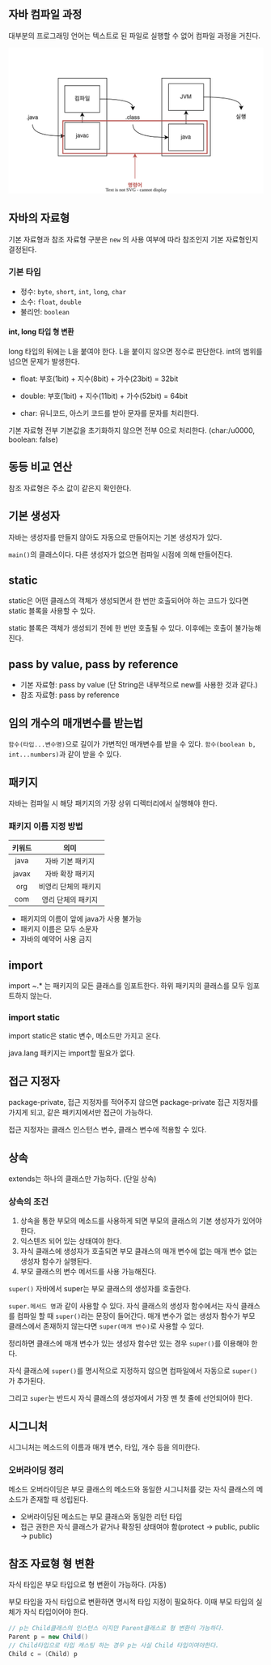 ## 자바 컴파일 과정

대부분의 프로그래밍 언어는 텍스트로 된 파일로 실행할 수 없어 컴파일 과정을 거친다.

![Alt text](java-compile.drawio.svg)

## 자바의 자료형

기본 자료형과 참조 자료형 구분은 `new` 의 사용 여부에 따라 참조인지 기본 자료형인지 결정된다.

### 기본 타입

- 정수: `byte`, `short`, `int`, `long`, `char`
- 소수: `float`, `double`
- 불리언: `boolean`

#### int, long 타입 형 변환

long 타입의 뒤에는 L을 붙여야 한다. L을 붙이지 않으면 정수로 판단한다. int의 범위를 넘으면 문제가 발생한다.

- float: 부호(1bit) + 지수(8bit) + 가수(23bit) = 32bit
- double: 부호(1bit) + 지수(11bit) + 가수(52bit) = 64bit

- char: 유니코드, 아스키 코드를 받아 문자를 문자를 처리한다.

기본 자료형 전부 기본값을 초기화하지 않으면 전부 0으로 처리한다. (char:/u0000, boolean: false)

## 동등 비교 연산

참조 자료형은 주소 값이 같은지 확인한다.

## 기본 생성자

자바는 생성자를 만들지 않아도 자동으로 만들어지는 기본 생성자가 있다.

`main()`의 클래스이다. 다른 생성자가 없으면 컴파일 시점에 의해 만들어진다.

## static

static은 어떤 클래스의 객체가 생성되면서 한 번만 호출되어야 하는 코드가 있다면 static 블록을 사용할 수 있다.

static 블록은 객체가 생성되기 전에 한 번만 호출될 수 있다. 이후에는 호출이 불가능해진다.

## pass by value, pass by reference

- 기본 자료형: pass by value (단 String은 내부적으로 new를 사용한 것과 같다.)
- 참조 자료형: pass by reference

## 임의 개수의 매개변수를 받는법

`함수(타입...변수명)`으로 길이가 가변적인 매개변수를 받을 수 있다.
`함수(boolean b, int...numbers)`과 같이 받을 수 있다.

## 패키지

자바는 컴파일 시 해당 패키지의 가장 상위 디렉터리에서 실행해야 한다.

### 패키지 이름 지정 방법

| 키워드 |         의미         |
| :----: | :------------------: |
|  java  |   자바 기본 패키지   |
| javax  |   자바 확장 패키지   |
|  org   | 비영리 단체의 패키지 |
|  com   |  영리 단체의 패키지  |

- 패키지의 이름이 앞에 java가 사용 불가능
- 패키지 이름은 모두 소문자
- 자바의 예약어 사용 금지

## import

import ~.* 는 패키지의 모든 클래스를 임포트한다. 하위 패키지의 클래스를 모두 임포트하지 않는다.

### import static

import static은 static 변수, 메소드만 가지고 온다.

java.lang 패키지는 import할 필요가 없다.

## 접근 지정자

package-private, 접근 지정자를 적어주지 않으면 package-private 접근 지정자를 가지게 되고, 같은 패키지에서만 접근이 가능하다.

접근 지정자는 클래스 인스턴스 변수, 클래스 변수에 적용할 수 있다.

## 상속

extends는 하나의 클래스만 가능하다. (단일 상속)

### 상속의 조건

1. 상속을 통한 부모의 메소드를 사용하게 되면 부모의 클래스의 기본 생성자가 있어야 한다.
2. 익스텐즈 되어 있는 상태여야 한다.
3. 자식 클래스에 생성자가 호출되면 부모 클래스의 매개 변수에 없는 매개 변수 없는 생성자 함수가 실행된다.
4. 부모 클래스의 변수 메서드를 사용 가능해진다.

`super()` 자바에서 super는 부모 클래스의 생성자를 호출한다.

`super.메서드 명`과 같이 사용할 수 있다. 자식 클래스의 생성자 함수에서는 자식 클래스를 컴파일 할 때 `super()`라는 문장이 들어간다.
매개 변수가 없는 생성자 함수가 부모 클래스에서 존재하지 않는다면 `super(매개 변수)`로 사용할 수 있다.

정리하면 클래스에 매개 변수가 있는 생성자 함수만 있는 경우 `super()`를 이용해야 한다.

자식 클래스에 `super()`를 명시적으로 지정하지 않으면 컴파일에서 자동으로 `super()`가 추가된다.

그리고 `super`는 반드시 자식 클래스의 생성자에서 가장 맨 첫 줄에 선언되어야 한다.

## 시그니처

시그니처는 메소드의 이름과 매개 변수, 타입, 개수 등을 의미한다.

### 오버라이딩 정리

메소드 오버라이딩은 부모 클래스의 메소드와 동일한 시그니처를 갖는 자식 클래스의 메소드가 존재할 때 성립된다.

- 오버라이딩된 메소드는 부모 클래스와 동일한 리턴 타입
- 접근 권한은 자식 클래스가 같거나 확장된 상태여야 함(protect -> public, public -> public)

## 참조 자료형 형 변환

자식 타입은 부모 타입으로 형 변환이 가능하다. (자동)

부모 타입을 자식 타입으로 변환하면 명시적 타입 지정이 필요하다. 이때 부모 타입의 실체가 자식 타입이어야 한다.

```java
// p는 Child클래스의 인스턴스 이지만 Parent클래스로 형 변환이 가능하다.
Parent p = new Child()
// Child타입으로 타입 캐스팅 하는 경우 p는 사실 Child 타입이여야한다.
Child c = (Child) p
```
